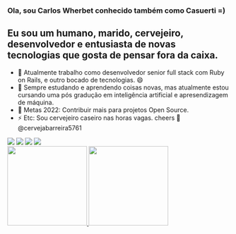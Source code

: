 ### Ola, sou Carlos Wherbet conhecido também como Casuerti =)

## Eu sou um humano, marido, cervejeiro, desenvolvedor e entusiasta de novas tecnologias que gosta de pensar fora da caixa.

- 🔭 Atualmente trabalho como desenvolvedor senior full stack com Ruby on Rails, e outro bocado de tecnologias. 😄
- 🌱 Sempre estudando e aprendendo coisas novas, mas atualmente estou cursando uma pós gradução em inteligência artificial e apresendizagem de máquina.
- 🥅 Metas 2022: Contribuir mais para projetos Open Source.
- ⚡ Etc: Sou cervejeiro caseiro nas horas vagas. cheers :beers:	@cervejabarreira5761
<div>
   <a href="http://maito:contato@carloswherbet.com.br" target="_blank"><img src="https://img.shields.io/badge/-EMAIL-%23ccc?style=for-the-badge&logo=gmail&logoColor=blue" target="_blank"></a>
   <a href="https://instagram.com/carloswherbet" target="_blank"><img src="https://img.shields.io/badge/-Instagram-%23E4405F?style=for-the-badge&logo=instagram&logoColor=white" target="_blank"></a>
   <a href="https://www.linkedin.com/in/carlos-wherbet-castro-sabino-0510b231" target="_blank"><img src="https://img.shields.io/badge/-LinkedIn-%230077B5?style=for-the-badge&logo=linkedin&logoColor=white" target="_blank"></a> 
 <a href="https://instagram.com/cervejabarreira5761" target="_blank"><img src="https://img.shields.io/badge/-cervejabarreira5761-%23E4405F?style=for-the-badge&logo=instagram&logoColor=white" target="_blank"></a>
 
</div>


 <div>
  <a href="https://github.com/rafaballerini">
  <img height="180em" src="https://github-readme-stats.vercel.app/api?username=carloswherbet&show_icons=true&theme=&include_all_commits=true&count_private=true"/>
  <img height="180em" src="https://github-readme-stats.vercel.app/api/top-langs/?username=carloswherbet&layout=compact&langs_count=7&theme="/>
</div>
 
<!--
**carloswherbet/carloswherbet** is a ✨ _special_ ✨ repository because its `README.md` (this file) appears on your GitHub profile.

Here are some ideas to get you started:

- 🔭 I’m currently working on ...
- 🌱 I’m currently learning ...
- 👯 I’m looking to collaborate on ...
- 🤔 I’m looking for help with ...
- 💬 Ask me about ...
- 📫 How to reach me: ...
- 😄 Pronouns: ...
- ⚡ Fun fact: ...
-->
